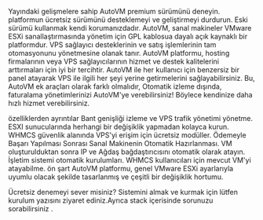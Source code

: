 Yayındaki gelişmelere sahip AutoVM premium sürümünü deneyin.
platformun ücretsiz sürümünü desteklemeyi ve geliştirmeyi durdurun. Eski sürümü kullanmak kendi korumanızdadır.
AutoVM, sanal makineler VMware ESXi sanallaştırmasında yönetim için GPL kablosua dayalı açık kaynaklı bir platformdur. VPS sağlayıcı desteklerinin ve satış işlemlerinin tam otomasyonunu yönetmesine olanak tanır. AutoVM platformu, hosting firmalarının veya VPS sağlayıcılarının hizmet ve destek kalitelerini arttırmaları için iyi bir tercihtir. AutoVM ile her kullanıcı için benzersiz bir panel atayarak VPS ile ilgili her şeyi yerine getirmelerini sağlayabilirsiniz. Bu, AutoVM ek araçları olarak farklı olmalıdır, Otomatik izleme dışında, faturalama yönetimlerinizi AutoVM'ye verebilirsiniz! Böylece kendinize daha hızlı hizmet verebilirsiniz.

özelliklerden ayrıntılar
Bant genişliği izleme ve VPS trafik yönetimi yönetme.
ESXI sunucularında herhangi bir değişiklik yapmadan kolayca kurun.
WHMCS güvenlik alanında VPS'yi erişim için ücretsiz modüller.
Ödemeyle Başarı Yapılması Sonrası Sanal Makinenin Otomatik Hazırlanması.
VM oluşturulduktan sonra IP ve Ağdaş bağdaştırıcısını otomatik olarak atayın.
İşletim sistemi otomatik kurulumları.
WHMCS kullanıcıları için mevcut VM'yi atayabilme.
ön şart
AutoVM platformu, genel VMware ESXi ayarlarıyla uyumlu olacak şekilde tasarlanmış ve çeşitli bir değişiklik hortumu.

Ücretsiz denemeyi sever misiniz?
Sistemini almak ve kurmak için lütfen kurulum yazısını ziyaret ediniz.Ayrıca stack içerisinde sorunuzu sorabilirsiniz .
